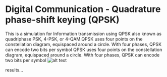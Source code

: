 # Digital Communication - Quadrature phase-shift keying (QPSK)

This is a simulation for Information transmission using QPSK also known as quadriphase PSK, 4-PSK, or 4-QAM.QPSK uses four points on the constellation diagram, equispaced around a circle. With four phases, QPSK can encode two bits per symbol
QPSK uses four points on the constellation diagram, equispaced around a circle. With four phases, QPSK can encode two bits per symbol
![alt text](https://github.com/waasnipun/DC-Assignment/blob/master/QPSK.png)


results...
